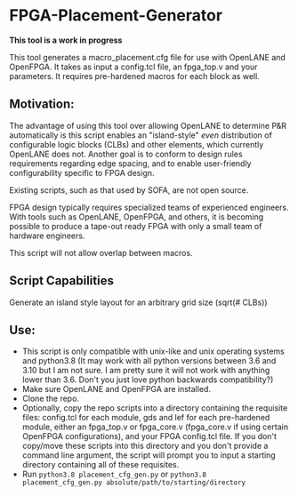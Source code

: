 # FPGA-Placement-Generator

**This tool is a work in progress**

This tool generates a macro_placement.cfg file for use with OpenLANE and OpenFPGA. It takes as input a config.tcl file, an fpga_top.v and your parameters. It requires pre-hardened macros for each block as well. 

## Motivation: 

The advantage of using this tool over allowing OpenLANE to determine P&R automatically is this script enables an "island-style" *even* distribution of configurable logic blocks (CLBs) and other elements, which currently OpenLANE does not. Another goal is to conform to design rules requirements regarding edge spacing, and to enable user-friendly configurability specific to FPGA design.

Existing scripts, such as that used by SOFA, are not open source. 

FPGA design typically requires specialized teams of experienced engineers. With tools such as OpenLANE, OpenFPGA, and others, it is becoming possible to produce a tape-out ready FPGA with only a small team of hardware engineers.

This script will not allow overlap between macros.

## Script Capabilities

Generate an island style layout for an arbitrary grid size (sqrt(# CLBs))

## Use:

- This script is only compatible with unix-like and unix operating systems and python3.8 (It may work with all python versions between 3.6 and 3.10 but I am not sure. I am pretty sure it will not work with anything lower than 3.6. Don't you just love python backwards compatibility?)
- Make sure OpenLANE and OpenFPGA are installed. 
- Clone the repo. 
- Optionally, copy the repo scripts into a directory containing the requisite files: config.tcl for each module, gds and lef for each pre-hardened module, either an fpga_top.v or fpga_core.v (fpga_core.v if using certain OpenFPGA configurations), and your FPGA config.tcl file. If you don't copy/move these scripts into this directory and you don't provide a command line argument, the script will prompt you to input a starting directory containing all of these requisites. 
- Run ```python3.8 placement_cfg_gen.py``` or ```python3.8 placement_cfg_gen.py absolute/path/to/starting/directory```
